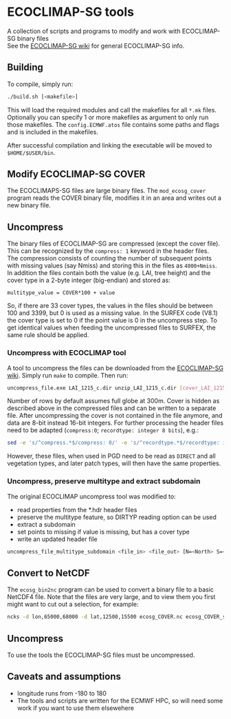 # ECOCLIMAP-SG tools
A collection of scripts and programs to modify and work with ECOCLIMAP-SG binary files  
See the [ECOCLIMAP-SG wiki](https://opensource.umr-cnrm.fr/projects/ecoclimap-sg/wiki) for general ECOCLIMAP-SG info.


## Building

To compile, simply run:
``` bash
./build.sh [<makefile>]
```
This will load the required modules and call the makefiles for all `*.mk` files. Optionally you can specify 1 or more makefiles as argument to only run those makefiles.
The `config.ECMWF.atos` file contains some paths and flags and is included in the makefiles.

After successful compilation and linking the executable will be moved to `$HOME/$USER/bin`.


## Modify ECOCLIMAP-SG COVER

The ECOCLIMAPS-SG files are large binary files. The `mod_ecosg_cover` program reads the COVER binary file, modifies it in an area and writes out a new binary file.


## Uncompress

The binary files of ECOCLIMAP-SG are compressed (except the cover file). This can be recognized by the `compress: 1` keyword in the header files.  
The compression consists of counting the number of subsequent points with missing values (say Nmiss) and storing this in the files as `4000+Nmiss`.  
In addition the files contain both the value (e.g. LAI, tree height) and the cover type in a 2-byte integer (big-endian) and stored as:
```
multitype_value = COVER*100 + value
```
So, if there are 33 cover types, the values in the files should be between 100 and 3399, but 0 is used as a missing value. In the SURFEX code (V8.1) the cover type is set to 0 if the point value is 0 in the uncompress step. To get identical values when feeding the uncompressed files to SURFEX, the same rule should be applied.  

### Uncompress with ECOCLIMAP tool

A tool to uncompress the files can be downloaded from the [ECOCLIMAP-SG wiki](https://opensource.umr-cnrm.fr/projects/ecoclimap-sg/wiki). Simply run `make` to compile. Then run:
``` bash
uncompress_file.exe LAI_1215_c.dir unzip_LAI_1215_c.dir [cover_LAI_1215_c.dir] [rows=50400 cols=129600]
```
Number of rows by default assumes full globe at 300m. Cover is hidden as described above in the compressed files and can be written to a separate file. After uncompressing the cover is not contained in the file anymore, and data are 8-bit instead 16-bit integers.
For further processing the header files need to be adapted (`compress:0`; `recordtype: integer 8 bits`), e.g.:
``` bash
sed -e 's/^compress.*$/compress: 0/' -e 's/^recordtype.*$/recordtype: integer 8 bits/' <header_in> > <header_out>
```
However, these files, when used in PGD need to be read as `DIRECT` and all vegetation types, and later patch types, will then have the same properties.

### Uncompress, preserve multitype and extract subdomain

The original ECOCLIMAP uncompress tool was modified to:
* read properties from the *.hdr header files
* preserve the multitype feature, so DIRTYP reading option can be used
* extract a subdomain
* set points to missing if value is missing, but has a cover type
* write an updated header file
``` bash
uncompress_file_multitype_subdomain <file_in> <file_out> [N=<North> S=<South> W=<West> E=<East>]
```


## Convert to NetCDF

The `ecosg_bin2nc` program can be used to convert a binary file to a basic NetCDF4 file.
Note that the files are very large, and to view them you first might want to cut out a selection, for example:
``` bash
ncks -d lon,65000,68000 -d lat,12500,15500 ecosg_COVER.nc ecosg_COVER_subdomain.nc
```


## Uncompress

To use the tools the ECOCLIMAP-SG files must be uncompressed. 

## Caveats and assumptions
* longitude runs from -180 to 180
* The tools and scripts are written for the ECMWF HPC, so will need some work if you want to use them elsewehere
